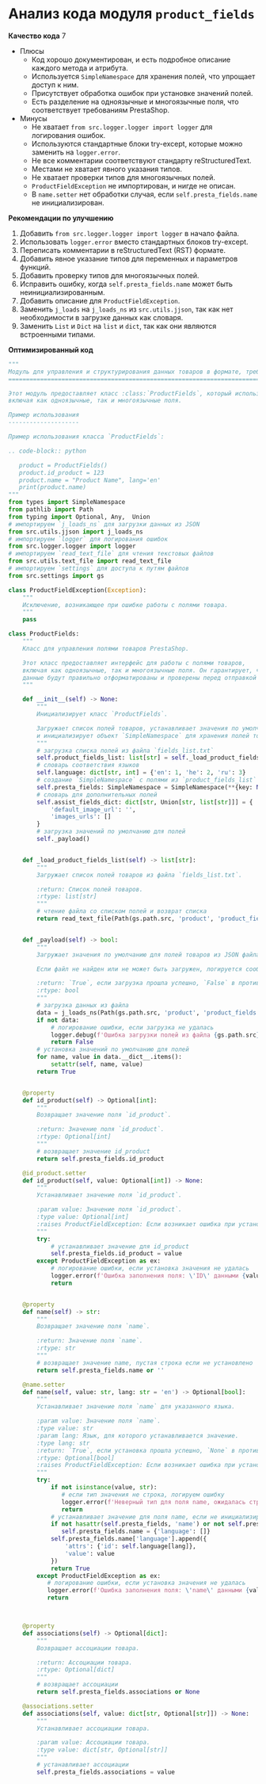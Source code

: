 # Анализ кода модуля `product_fields`

**Качество кода**
7
- Плюсы
    - Код хорошо документирован, и есть подробное описание каждого метода и атрибута.
    - Используется `SimpleNamespace` для хранения полей, что упрощает доступ к ним.
    - Присутствует обработка ошибок при установке значений полей.
    - Есть разделение на одноязычные и многоязычные поля, что соответствует требованиям PrestaShop.
- Минусы
    - Не хватает `from src.logger.logger import logger` для логирования ошибок.
    - Используются стандартные блоки try-except, которые можно заменить на `logger.error`.
    - Не все комментарии соответствуют стандарту reStructuredText.
    - Местами не хватает явного указания типов.
    - Не хватает проверки типов для многоязычных полей.
    - `ProductFieldException` не импортирован, и нигде не описан.
    - В `name.setter` нет обработки случая, если `self.presta_fields.name` не инициализирован.

**Рекомендации по улучшению**

1.  Добавить `from src.logger.logger import logger` в начало файла.
2.  Использовать `logger.error` вместо стандартных блоков try-except.
3.  Переписать комментарии в reStructuredText (RST) формате.
4.  Добавить явное указание типов для переменных и параметров функций.
5.  Добавить проверку типов для многоязычных полей.
6.  Исправить ошибку, когда `self.presta_fields.name` может быть неинициализированным.
7.  Добавить описание для `ProductFieldException`.
8.  Заменить `j_loads` на `j_loads_ns` из `src.utils.jjson`, так как нет необходимости в загрузке данных как словаря.
9.  Заменить `List` и `Dict` на `list` и `dict`, так как они являются встроенными типами.

**Оптимизированный код**

```python
"""
Модуль для управления и структурирования данных товаров в формате, требуемом API PrestaShop.
=========================================================================================

Этот модуль предоставляет класс :class:`ProductFields`, который используется для работы с полями товаров,
включая как одноязычные, так и многоязычные поля.

Пример использования
--------------------

Пример использования класса `ProductFields`:

.. code-block:: python

   product = ProductFields()
   product.id_product = 123
   product.name = "Product Name", lang='en'
   print(product.name)
"""
from types import SimpleNamespace
from pathlib import Path
from typing import Optional, Any,  Union
# импортируем `j_loads_ns` для загрузки данных из JSON
from src.utils.jjson import j_loads_ns
# импортируем `logger` для логирования ошибок
from src.logger.logger import logger
# импортируем `read_text_file` для чтения текстовых файлов
from src.utils.text_file import read_text_file
# импортируем `settings` для доступа к путям файлов
from src.settings import gs

class ProductFieldException(Exception):
    """
    Исключение, возникающее при ошибке работы с полями товара.
    """
    pass

class ProductFields:
    """
    Класс для управления полями товаров PrestaShop.

    Этот класс предоставляет интерфейс для работы с полями товаров,
    включая как одноязычные, так и многоязычные поля. Он гарантирует, что
    данные будут правильно отформатированы и проверены перед отправкой в API PrestaShop.
    """

    def __init__(self) -> None:
        """
        Инициализирует класс `ProductFields`.

        Загружает список полей товаров, устанавливает значения по умолчанию
        и инициализирует объект `SimpleNamespace` для хранения полей товаров.
        """
        # загрузка списка полей из файла `fields_list.txt`
        self.product_fields_list: list[str] = self._load_product_fields_list()
        # словарь соответствия языков
        self.language: dict[str, int] = {'en': 1, 'he': 2, 'ru': 3}
        # создание `SimpleNamespace` с полями из `product_fields_list`
        self.presta_fields: SimpleNamespace = SimpleNamespace(**{key: None for key in self.product_fields_list})
        # словарь для дополнительных полей
        self.assist_fields_dict: dict[str, Union[str, list[str]]] = {
            'default_image_url': '',
            'images_urls': []
        }
        # загрузка значений по умолчанию для полей
        self._payload()


    def _load_product_fields_list(self) -> list[str]:
        """
        Загружает список полей товаров из файла `fields_list.txt`.

        :return: Список полей товаров.
        :rtype: list[str]
        """
        # чтение файла со списком полей и возврат списка
        return read_text_file(Path(gs.path.src, 'product', 'product_fields', 'fields_list.txt'), as_list=True)


    def _payload(self) -> bool:
        """
        Загружает значения по умолчанию для полей товаров из JSON файла.

        Если файл не найден или не может быть загружен, логируется сообщение об ошибке.

        :return: `True`, если загрузка прошла успешно, `False` в противном случае.
        :rtype: bool
        """
        # загрузка данных из файла
        data = j_loads_ns(Path(gs.path.src, 'product', 'product_fields', 'product_fields_default_values.json'))
        if not data:
            # логирование ошибки, если загрузка не удалась
            logger.debug(f'Ошибка загрузки полей из файла {gs.path.src}/product/product_fields/product_fields_default_values.json')
            return False
        # установка значений по умолчанию для полей
        for name, value in data.__dict__.items():
            setattr(self, name, value)
        return True


    @property
    def id_product(self) -> Optional[int]:
        """
        Возвращает значение поля `id_product`.

        :return: Значение поля `id_product`.
        :rtype: Optional[int]
        """
        # возвращает значение id_product
        return self.presta_fields.id_product

    @id_product.setter
    def id_product(self, value: Optional[int]) -> None:
        """
        Устанавливает значение поля `id_product`.

        :param value: Значение поля `id_product`.
        :type value: Optional[int]
        :raises ProductFieldException: Если возникает ошибка при установке значения.
        """
        try:
            # устанавливает значение для id_product
            self.presta_fields.id_product = value
        except ProductFieldException as ex:
            # логирование ошибки, если установка значения не удалась
            logger.error(f'Ошибка заполнения поля: \'ID\' данными {value}\n        Ошибка: ', ex)
            return


    @property
    def name(self) -> str:
        """
        Возвращает значение поля `name`.

        :return: Значение поля `name`.
        :rtype: str
        """
        # возвращает значение name, пустая строка если не установлено
        return self.presta_fields.name or ''

    @name.setter
    def name(self, value: str, lang: str = 'en') -> Optional[bool]:
        """
        Устанавливает значение поля `name` для указанного языка.

        :param value: Значение поля `name`.
        :type value: str
        :param lang: Язык, для которого устанавливается значение.
        :type lang: str
        :return: `True`, если установка прошла успешно, `None` в противном случае.
        :rtype: Optional[bool]
        :raises ProductFieldException: Если возникает ошибка при установке значения.
        """
        try:
            if not isinstance(value, str):
               # если тип значения не строка, логируем ошибку
               logger.error(f'Неверный тип для поля name, ожидалась строка, получен: {type(value)}')
               return
            # устанавливает значение для поля name, если не инициализирован, создает структуру
            if not hasattr(self.presta_fields, 'name') or not self.presta_fields.name:
               self.presta_fields.name = {'language': []}
            self.presta_fields.name['language'].append({
                'attrs': {'id': self.language[lang]},
                'value': value
            })
            return True
        except ProductFieldException as ex:
           # логирование ошибки, если установка значения не удалась
           logger.error(f'Ошибка заполнения поля: \'name\' данными {value}\n        Ошибка: ', ex)
           return



    @property
    def associations(self) -> Optional[dict]:
        """
        Возвращает ассоциации товара.

        :return: Ассоциации товара.
        :rtype: Optional[dict]
        """
        # возвращает ассоциации
        return self.presta_fields.associations or None

    @associations.setter
    def associations(self, value: dict[str, Optional[str]]) -> None:
        """
        Устанавливает ассоциации товара.

        :param value: Ассоциации товара.
        :type value: dict[str, Optional[str]]
        """
        # устанавливает ассоциации
        self.presta_fields.associations = value
```